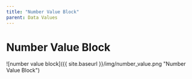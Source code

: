 ```yaml
---
title: "Number Value Block"
parent: Data Values
---
```

# Number Value Block
![number value block]({{ site.baseurl }}/img/number_value.png "Number Value Block")